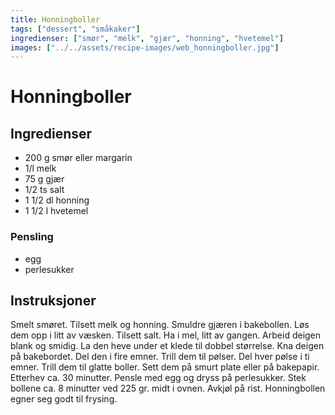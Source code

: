 ```yaml
---
title: Honningboller
tags: ["dessert", "småkaker"]
ingredienser: ["smør", "melk", "gjær", "honning", "hvetemel"]
images: ["../../assets/recipe-images/web_honningboller.jpg"]
---
```


# Honningboller

## Ingredienser

- 200 g smør eller margarin
- 1/l melk
- 75 g gjær
- 1/2 ts salt
- 1 1/2 dl honning
- 1 1/2 l hvetemel

### Pensling

- egg
- perlesukker

## Instruksjoner

Smelt smøret. Tilsett melk og honning. Smuldre gjæren i bakebollen. Løs dem opp i litt av væsken. Tilsett salt. Ha i mel, litt av gangen. Arbeid deigen blank og smidig. La den heve under et klede til dobbel størrelse. Kna deigen på bakebordet. Del den i fire emner. Trill dem til pølser. Del hver pølse i ti emner. Trill dem til glatte boller. Sett dem på smurt plate eller på bakepapir. Etterhev ca. 30 minutter. Pensle med egg og dryss på perlesukker. Stek bollene ca. 8 minutter ved 225 gr. midt i ovnen. Avkjøl på rist. Honningbollen egner seg godt til frysing.
